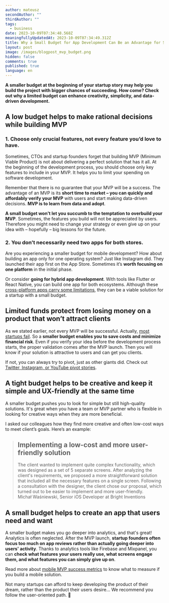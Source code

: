 ```yaml
---
author: mateusz
secondAuthor: ""
thirdAuthor: ""
tags:
  - business
date: 2023-10-09T07:34:48.568Z
meaningfullyUpdatedAt: 2023-10-09T07:34:49.312Z
title: Why a Small Budget for App Development Can Be an Advantage for Startups
layout: post
image: /images/blogpost_mvp_budget.png
hidden: false
comments: true
published: true
language: en
---
```

**A smaller budget at the beginning of your startup story may help you build the project with bigger chances of succeeding. How come? Check out why a limited budget can enhance creativity, simplicity, and data-driven development.**

<EbookDynamic sectionTitle='Learn even more about MVP development' ebookName='From-MVP-to-a-Final-Product.pdf' ebookDescription='Get our ebook for free. This pdf is based on our over decade of experience in building of MVPs for startups around the world.' ebookImage='/images/mvp_ebook_cover.png' ebookAlt='undefined' />

## A low budget helps to make rational decisions while building MVP

### 1. Choose only crucial features, not every feature you’d love to have.

Sometimes, CTOs and startup founders forget that building MVP (Minimum Viable Product) is not about delivering a perfect solution that has it all. At the beginning of the development process, you should choose only key features to include in your MVP. It helps you to limit your spending on software development.

Remember that there is no guarantee that your MVP will be a success. The advantage of an MVP is its **short time to market – you can quickly and affordably verify your MVP** with users and start making data-driven decisions. **MVP is to learn from data and adopt**.

**A small budget won't let you succumb to the temptation to overbuild your MVP**. Sometimes, the features you build will not be appreciated by users. Therefore you might need to change your strategy or even give up on your idea with – hopefully – big lessons for the future.

### 2. You don’t necessarily need two apps for both stores.

Are you experiencing a smaller budget for mobile development? How about building an app only for one operating system? Just like Instagram did. They launched their app first on the App Store. Sometimes it’s **worth focusing on one platform** in the initial phase.

Or consider **going for hybrid app development**. With tools like Flutter or React Native, you can build one app for both ecosystems. Although these [cross-platform apps carry some limitations](/blog/native-app-development-vs-cross-platform/), they can be a viable solution for a startup with a small budget.

## Limited funds protect from losing money on a product that won’t attract clients

As we stated earlier, not every MVP will be successful. Actually, [most startups fail](https://www.embroker.com/blog/startup-statistics/). So a **smaller budget enables you to save costs and minimize financial risk**. Even if you verify your idea before the development process starts, the proper validation comes after the MVP launch. Then you will know if your solution is attractive to users and can get you clients.

If not, you can always try to pivot, just as other giants did. Check out [Twitter, Instagram, or YouTube pivot stories](/blog/app-development-pivots-that-prove-the-mvp-works/).

## A tight budget helps to be creative and keep it simple and UX-friendly at the same time

A smaller budget pushes you to look for simple but still high-quality solutions. It's great when you have a team or MVP partner who is flexible in looking for creative ways when they are more beneficial.

I asked our colleagues how they find more creative and often low-cost ways to meet client’s goals. Here’s an example:

<blockquote><h2>Implementing a low-cost and more user-friendly solution</h2><div>The client wanted to implement quite complex functionality, which was designed as a set of 5 separate screens. After analyzing the client's requirements, we proposed a more straightforward solution that included all the necessary features on a single screen. Following a consultation with the designer, the client chose our proposal, which turned out to be easier to implement and more user-friendly.</div><footer>Michał Waśniewski, Senior iOS Developer at Bright Inventions</footer></blockquote>

## A small budget helps to create an app that users need and want

A smaller budget makes you go deeper into analytics, and that's great! Analytics is often neglected. After the MVP launch, **startup founders often focus too much on app reviews rather than actually going deeper into users' activity**. Thanks to analytics tools like Firebase and Mixpanel, you can **check what features your users really use, what screens engage them, and what features you can simply give up on**.

Read more about [mobile MVP success metrics](/blog/metrics-to-measure-mobile-mvp-success-cheat-sheet/) to know what to measure if you build a mobile solution.

Not many startups can afford to keep developing the product of their dream, rather than the product their users desire… We recommend you follow the user-oriented path. 🙂